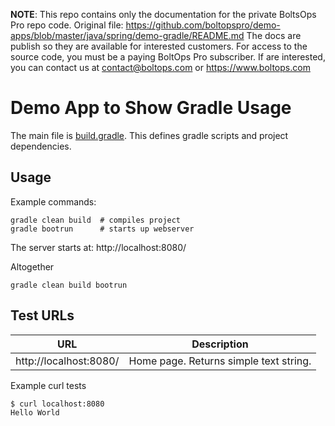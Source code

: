 <!-- note marker start -->
**NOTE**: This repo contains only the documentation for the private BoltsOps Pro repo code.
Original file: https://github.com/boltopspro/demo-apps/blob/master/java/spring/demo-gradle/README.md
The docs are publish so they are available for interested customers.
For access to the source code, you must be a paying BoltOps Pro subscriber.
If are interested, you can contact us at contact@boltops.com or https://www.boltops.com

<!-- note marker end -->

# Demo App to Show Gradle Usage

The main file is [build.gradle](build.gradle). This defines gradle scripts and project dependencies.

## Usage

Example commands:

    gradle clean build  # compiles project
    gradle bootrun      # starts up webserver

The server starts at: http://localhost:8080/

Altogether

    gradle clean build bootrun

## Test URLs

URL | Description
---|---
http://localhost:8080/ | Home page. Returns simple text string.

Example curl tests

    $ curl localhost:8080
    Hello World
